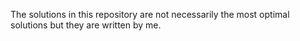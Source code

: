 The solutions in this repository are not necessarily the most optimal solutions but they are written by me.